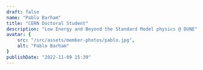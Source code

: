 ```yaml
---
draft: false
name: "Pablo Barham"
title: "CERN Doctoral Student"
description: "Low Energy and Beyond the Standard Model physics @ DUNE"
avatar: {
    src: "/src/assets/member-photos/pablo.jpg",
    alt: "Pablo Barham"
}
publishDate: "2022-11-09 15:39"
---
```

